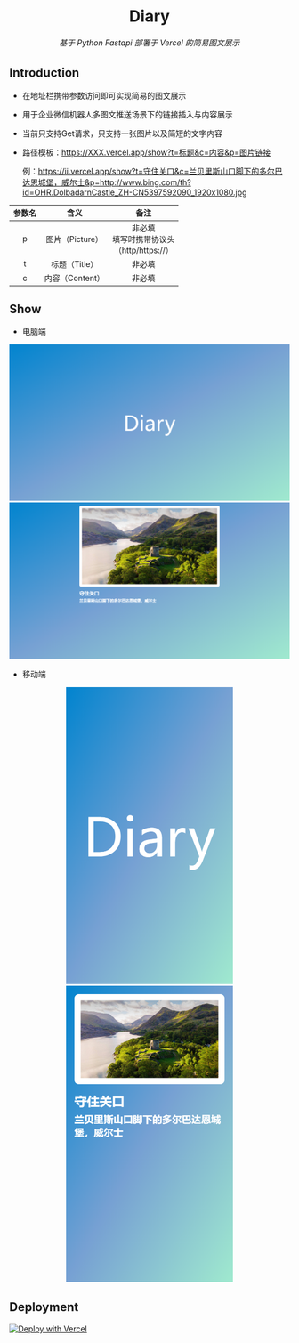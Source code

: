<h1 align="center">Diary</h1>
<h6 align="center">基于 Python Fastapi 部署于 Vercel 的简易图文展示</h6>

## Introduction

- 在地址栏携带参数访问即可实现简易的图文展示

- 用于企业微信机器人多图文推送场景下的链接插入与内容展示

- 当前只支持Get请求，只支持一张图片以及简短的文字内容

- 路径模板：https://XXX.vercel.app/show?t=标题&c=内容&p=图片链接

  例：https://ii.vercel.app/show?t=守住关口&c=兰贝里斯山口脚下的多尔巴达恩城堡，威尔士&p=http://www.bing.com/th?id=OHR.DolbadarnCastle_ZH-CN5397592090_1920x1080.jpg

| 参数名 |      含义       |                       备注                        |
| :----: | :-------------: | :-----------------------------------------------: |
|   p    | 图片（Picture） | 非必填<br/>填写时携带协议头<br/>（http/https://） |
|   t    |  标题（Title）  |                      非必填                       |
|   c    | 内容（Content） |                      非必填                       |

## Show

- 电脑端

<div align=center><img src="docs/dipc.png" width="600" alt="DiaryIndex"/></div>

<div align=center><img src="docs/dspc.png" width="600" alt="DiaryShow"/></div>

- 移动端

<div align=center><img src="docs/diphone.png" width="300" alt="DiaryIndex"/><img src="docs/dsphone.png" width="300" alt="DiaryShow"/></div>

## Deployment

[![Deploy with Vercel](https://vercel.com/button)](https://vercel.com/new/clone?repository-url=https%3A%2F%2Fgithub.com%2FThund1R%2Fdiary)
